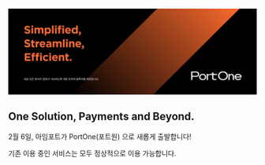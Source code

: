 ![Simplified, Streamline, Efficient. 세상 모든 방식의 결제가 가능하도록 개발 친화적 솔루션을 제공합니다. PortOne](/profile/banner.jpg)

## One Solution, Payments and Beyond.
2월 6일, 아임포트가 PortOne(포트원) 으로 새롭게 출발합니다!

기존 이용 중인 서비스는 모두 정상적으로 이용 가능합니다.
